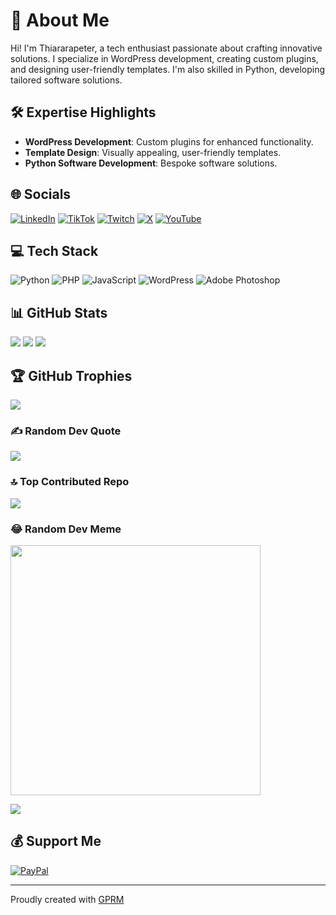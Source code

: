 # 💫 About Me
Hi! I'm Thiararapeter, a tech enthusiast passionate about crafting innovative solutions. I specialize in WordPress development, creating custom plugins, and designing user-friendly templates. I'm also skilled in Python, developing tailored software solutions.

## 🛠️ Expertise Highlights
- **WordPress Development**: Custom plugins for enhanced functionality.
- **Template Design**: Visually appealing, user-friendly templates.
- **Python Software Development**: Bespoke software solutions.

## 🌐 Socials
[![LinkedIn](https://img.shields.io/badge/LinkedIn-%230077B5.svg?logo=linkedin&logoColor=white)](https://linkedin.com/in/thiararapeter)
[![TikTok](https://img.shields.io/badge/TikTok-%23000000.svg?logo=TikTok&logoColor=white)](https://tiktok.com/@thiarara)
[![Twitch](https://img.shields.io/badge/Twitch-%239146FF.svg?logo=Twitch&logoColor=white)](https://twitch.tv/thiararapeter)
[![X](https://img.shields.io/badge/X-black.svg?logo=X&logoColor=white)](https://x.com/thiararapeter)
[![YouTube](https://img.shields.io/badge/YouTube-%23FF0000.svg?logo=YouTube&logoColor=white)](https://youtube.com/@UCG8B01F08eRJE8STS3XkINg)

## 💻 Tech Stack
![Python](https://img.shields.io/badge/python-3670A0?style=for-the-badge&logo=python&logoColor=ffdd54)
![PHP](https://img.shields.io/badge/php-%23777BB4.svg?style=for-the-badge&logo=php&logoColor=white)
![JavaScript](https://img.shields.io/badge/javascript-%23323330.svg?style=for-the-badge&logo=javascript&logoColor=%23F7DF1E)
![WordPress](https://img.shields.io/badge/WordPress-%23117AC9.svg?style=for-the-badge&logo=WordPress&logoColor=white)
![Adobe Photoshop](https://img.shields.io/badge/adobe%20photoshop-%2331A8FF.svg?style=for-the-badge&logo=adobe%20photoshop&logoColor=white)

## 📊 GitHub Stats
![](https://github-readme-stats.vercel.app/api?username=Thiararapeter&theme=radical&hide_border=false&include_all_commits=true&count_private=true)
![](https://github-readme-streak-stats.herokuapp.com/?user=Thiararapeter&theme=radical&hide_border=false)
![](https://github-readme-stats.vercel.app/api/top-langs/?username=Thiararapeter&theme=radical&hide_border=false&include_all_commits=true&count_private=true&layout=compact)

## 🏆 GitHub Trophies
![](https://github-profile-trophy.vercel.app/?username=Thiararapeter&theme=radical&no-frame=false&no-bg=true&margin-w=4)

### ✍️ Random Dev Quote
![](https://quotes-github-readme.vercel.app/api?type=horizontal&theme=radical)

### 🔝 Top Contributed Repo
![](https://github-contributor-stats.vercel.app/api?username=Thiararapeter&limit=5&theme=dark&combine_all_yearly_contributions=true)

### 😂 Random Dev Meme
<img src='https://randommeme-five.vercel.app/' style="height: 400px;"/>

[![](https://visitcount.itsvg.in/api?id=Thiararapeter&icon=0&color=0)](https://visitcount.itsvg.in)

## 💰 Support Me
[![PayPal](https://img.shields.io/badge/PayPal-00457C?style=for-the-badge&logo=paypal&logoColor=white)](https://paypal.me/thiararapeter)

---
Proudly created with [GPRM](https://gprm.itsvg.in)
